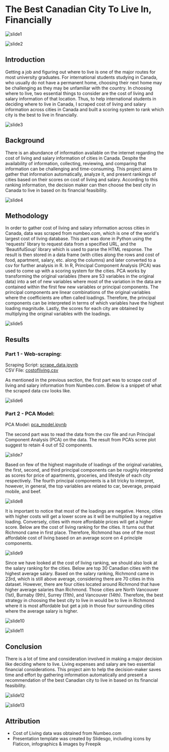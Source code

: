 # The Best Canadian City To Live In, Financially

![slide1](slides/1.jpg)

![slide2](slides/2.jpg)


## Introduction

Getting a job and figuring out where to live is one of the major routes for most university graduates. For international students studying in Canada, who usually do not have a permanent home, choosing their next home may be challenging as they may be unfamiliar with the country. In choosing where to live, two essential things to consider are the cost of living and salary information of that location. Thus, to help international students in deciding where to live in Canada, I scraped cost of living and salary information across cities in Canada and built a scoring system to rank which city is the best to live in financially.

![slide3](slides/3.jpg)


## Background

There is an abundance of information available on the internet regarding the cost of living and salary information of cities in Canada. Despite the availability of information, collecting, reviewing, and comparing that information can be challenging and time-consuming. This project aims to gather that information automatically, analyze it, and present rankings of cities based on their scores on cost of living and salary. According to this ranking information, the decision maker can then choose the best city in Canada to live in based on its financial feasibility.

![slide4](slides/4.jpg)


## Methodology

In order to gather cost of living and salary information across cities in Canada, data was scraped from numbeo.com, which is one of the world's largest cost of living database. This part was done in Python using the ‘requests’ library to request data from a specified URL, and the ‘BeautifulSoup’ library which is used to parse the HTML response. The result is then stored in a data frame (with cities along the rows and cost of food, apartment, salary, etc. along the columns) and later converted to a csv for further analysis in R. In R, Principal Component Analysis (PCA) was used to come up with a scoring system for the cities. PCA works by transforming the original variables (there are 53 variables in the original data) into a set of new variables where most of the variation in the data are contained within the first few new variables or principal components. The principal components are linear combinations of the original variables where the coefficients are often called loadings. Therefore, the principal components can be interpreted in terms of which variables have the highest loading magnitude. Lastly, the scores for each city are obtained by multiplying the original variables with the loadings.
   
![slide5](slides/5.jpg)


## Results

### Part 1 - Web-scraping:    
Scraping Script: [scrape_data.ipynb](scrape_data.ipynb)   
CSV File: [costofliving.csv](costofliving.csv) 

As mentioned in the previous section, the first part was to scrape cost of living and salary information from Numbeo.com. Below is a snippet of what the scraped data csv looks like.

![slide6](slides/6.jpg)


### Part 2 - PCA Model:    
PCA Model: [pca_model.ipynb](pca_model.ipynb)

The second part was to read the data from the csv file and run Principal Component Analysis (PCA) on the data. The result from PCA’s scree plot suggest to retain 4 out of 52 components. 

![slide7](slides/7.jpg)


Based on few of the highest magnitude of loadings of the original variables, the first, second, and third principal components can be roughly interpreted as scores for price of apartments, groceries, and lifestyle of each city respectively. The fourth principal components is a bit tricky to interpret, however, in general, the top variables are related to car, beverage, prepaid mobile, and beef.

![slide8](slides/8.jpg)


It is important to notice that most of the loadings are negative. Hence, cities with higher costs will get a lower score as it will be multiplied by a negative loading. Conversely, cities with more affordable prices will get a higher score. Below are the cost of living ranking for the cities. It turns out that Richmond came in first place. Therefore, Richmond has one of the most affordable cost of living based on an average score on 4 principle components.

![slide9](slides/9.jpg)


Since we have looked at the cost of living ranking, we should also look at the salary ranking for the cities. Below are top 30 Canadian cities with the highest average salary. Based on the salary ranking, Richmond came in 23rd, which is still above average, considering there are 70 cities in this dataset. However, there are four cities located around Richmond that have higher average salaries than Richmond. Those cities are North Vancouver (1st), Burnaby (9th), Surrey (11th), and Vancouver (14th). Therefore, the best strategy in choosing the best city to live in would be to live in Richmond where it is most affordable but get a job in those four surrounding cities where the average salary is higher.

![slide10](slides/10.jpg)

![slide11](slides/11.jpg)


## Conclusion

There is a lot of time and consideration involved in making a major decision like deciding where to live. Living expenses and salary are two essential financial considerations. This project aim to help the decision-maker saves time and effort by gathering information automatically and present a recommendation of the best Canadian city to live in based on its financial feasibility. 

![slide12](slides/12.jpg)

![slide13](slides/13.jpg)


## Attribution

- Cost of Living data was obtained from Numbeo.com
- Presentation template was created by Slidesgo, including icons by Flaticon, infographics & images by Freepik
